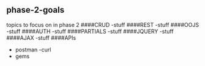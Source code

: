 ## phase-2-goals
topics to focus on in phase 2 
####CRUD
 -stuff
####REST
 -stuff
####OOJS
 -stuff
####AUTH
 -stuff
####PARTIALS
 -stuff
####JQUERY
 -stuff
####AJAX
 -stuff
####APIs
 - postman 
 -curl 
 - gems 
 
